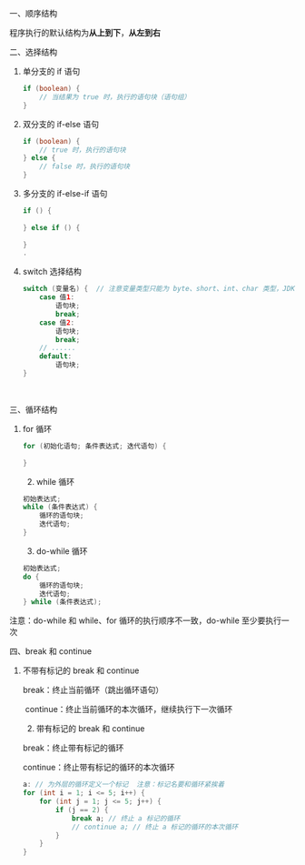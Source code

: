 一、顺序结构

程序执行的默认结构为**从上到下**，**从左到右**

二、选择结构

1. 单分支的 if 语句

   ```java
   if (boolean) {
       // 当结果为 true 时，执行的语句块（语句组）
   }
   ```

2. 双分支的 if-else 语句

   ```java
   if (boolean) {
       // true 时，执行的语句块
   } else {
       // false 时，执行的语句块
   }
   ```

3. 多分支的 if-else-if 语句

   ```java
   if () {
       
   } else if () {
       
   }
   .
   ```

4. switch 选择结构

   ```java
   switch (变量名) {  // 注意变量类型只能为 byte、short、int、char 类型，JDK 1.7 版本后添加了 String 类型
       case 值1:
           语句块;
           break;
       case 值2:
           语句块;
           break;
       // ......
       default:
           语句块;
   }
   ```

   ​				

三、循环结构

 1. for 循环

    ```java
    for (初始化语句; 条件表达式; 迭代语句) {
        
    }
    ```

	2. while 循环

    ```java
    初始表达式;
    while (条件表达式) {
        循环的语句块;
        迭代语句;
    }
    ```

	3. do-while 循环

    ```java
    初始表达式;
    do {
        循环的语句块;
        迭代语句;
    } while (条件表达式);
    ```

注意：do-while 和 while、for 循环的执行顺序不一致，do-while 至少要执行一次

四、break 和 continue

 1. 不带有标记的 break 和 continue

    break：终止当前循环（跳出循环语句）

    ​	continue：终止当前循环的本次循环，继续执行下一次循环

	2. 带有标记的 break 和 continue

    break：终止带有标记的循环

    continue：终止带有标记的循环的本次循环

    ```java
    a: // 为外层的循环定义一个标记  注意：标记名要和循环紧挨着
    for (int i = 1; i <= 5; i++) {
        for (int j = 1; j <= 5; j++) {
            if (j == 2) {
                break a; // 终止 a 标记的循环
                // continue a; // 终止 a 标记的循环的本次循环
            }
        }
    }
    ```



​	
